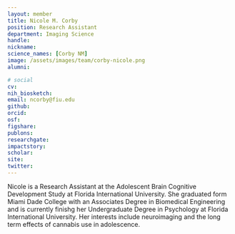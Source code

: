 ```yaml
---
layout: member
title: Nicole M. Corby
position: Research Assistant
department: Imaging Science
handle:
nickname:
science_names: [Corby NM]
image: /assets/images/team/corby-nicole.png
alumni:

# social
cv:
nih_biosketch:
email: ncorby@fiu.edu
github:
orcid:
osf:
figshare:
publons:
researchgate:
impactstory:
scholar:
site:
twitter:
---
```


Nicole is a Research Assistant at the Adolescent Brain Cognitive Development Study at Florida International University. She graduated form Miami Dade College with an Associates Degree in Biomedical Engineering and is currently finishg her Undergraduate Degree in Psychology at Florida International University. Her interests include neuroimaging and the long term effects of cannabis use in adolescence.
